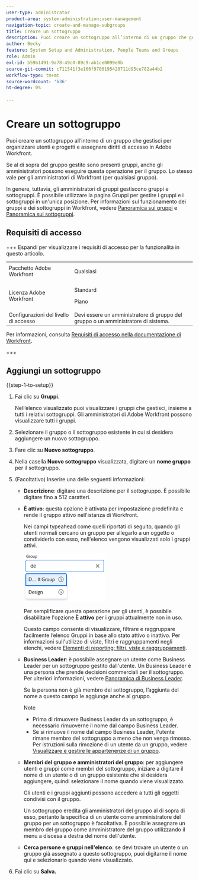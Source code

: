 ```yaml
---
user-type: administrator
product-area: system-administration;user-management
navigation-topic: create-and-manage-subgroups
title: Creare un sottogruppo
description: Puoi creare un sottogruppo all’interno di un gruppo che gestisci per organizzare utenti e progetti e assegnare diritti di accesso in Adobe Workfront. In genere, gli amministratori di gruppi gestiscono gruppi e sottogruppi. È possibile utilizzare la pagina Gruppi per gestire i gruppi e i sottogruppi in un'unica posizione.
author: Becky
feature: System Setup and Administration, People Teams and Groups
role: Admin
exl-id: b59b1491-9a78-49c0-89c9-ab1ce0099e0b
source-git-commit: c711541f3e166f9700195420711d95ce782a44b2
workflow-type: tm+mt
source-wordcount: '636'
ht-degree: 0%

---
```


# Creare un sottogruppo

Puoi creare un sottogruppo all’interno di un gruppo che gestisci per organizzare utenti e progetti e assegnare diritti di accesso in Adobe Workfront.

Se al di sopra del gruppo gestito sono presenti gruppi, anche gli amministratori possono eseguire questa operazione per il gruppo. Lo stesso vale per gli amministratori di Workfront (per qualsiasi gruppo).

In genere, tuttavia, gli amministratori di gruppi gestiscono gruppi e sottogruppi. È possibile utilizzare la pagina Gruppi per gestire i gruppi e i sottogruppi in un&#39;unica posizione. Per informazioni sul funzionamento dei gruppi e dei sottogruppi in Workfront, vedere [Panoramica sui gruppi](../../../administration-and-setup/manage-groups/groups-overview/groups.md) e [Panoramica sui sottogruppi](../../../administration-and-setup/manage-groups/groups-overview/subgroups.md).

## Requisiti di accesso

+++ Espandi per visualizzare i requisiti di accesso per la funzionalità in questo articolo.

<table style="table-layout:auto"> 
 <col> 
 <col> 
 <tbody> 
  <tr> 
   <td>Pacchetto Adobe Workfront</td> 
   <td><p>Qualsiasi</p></td> 
  </tr> 
  <tr> 
   <td>Licenza Adobe Workfront</td> 
   <td><p>Standard</p>
       <p>Piano</p></td>
  </tr>
  <tr> 
   <td>Configurazioni del livello di accesso</td> 
   <td>Devi essere un amministratore di gruppo del gruppo o un amministratore di sistema.</td>
  </tr>
 </tbody> 
</table>

Per informazioni, consulta [Requisiti di accesso nella documentazione di Workfront](/help/quicksilver/administration-and-setup/add-users/access-levels-and-object-permissions/access-level-requirements-in-documentation.md).

+++

## Aggiungi un sottogruppo

{{step-1-to-setup}}

1. Fai clic su **Gruppi**.

   Nell’elenco visualizzato puoi visualizzare i gruppi che gestisci, insieme a tutti i relativi sottogruppi. Gli amministratori di Adobe Workfront possono visualizzare tutti i gruppi.

1. Selezionare il gruppo o il sottogruppo esistente in cui si desidera aggiungere un nuovo sottogruppo.
1. Fare clic su **Nuovo sottogruppo**.
1. Nella casella **Nuovo sottogruppo** visualizzata, digitare un **nome gruppo** per il sottogruppo.
1. (Facoltativo) Inserire una delle seguenti informazioni:

   * **Descrizione**: digitare una descrizione per il sottogruppo. È possibile digitare fino a 512 caratteri.
   * **È attivo**: questa opzione è attivata per impostazione predefinita e rende il gruppo attivo nell&#39;istanza di Workfront.

     Nei campi typeahead come quelli riportati di seguito, quando gli utenti normali cercano un gruppo per allegarlo a un oggetto o condividerlo con esso, nell&#39;elenco vengono visualizzati solo i gruppi attivi.

     ![Campo automatico per un gruppo](assets/typeahead-for-group.png)

     Per semplificare questa operazione per gli utenti, è possibile disabilitare l&#39;opzione **È attivo** per i gruppi attualmente non in uso.

     Questo campo consente di visualizzare, filtrare e raggruppare facilmente l’elenco Gruppi in base allo stato attivo o inattivo. Per informazioni sull&#39;utilizzo di viste, filtri e raggruppamenti negli elenchi, vedere [Elementi di reporting: filtri, viste e raggruppamenti](/help/quicksilver/reports-and-dashboards/reports/reporting-elements/reporting-elements-filters-views-groupings.md).

   * **Business Leader**: è possibile assegnare un utente come Business Leader per un sottogruppo gestito dall&#39;utente. Un Business Leader è una persona che prende decisioni commerciali per il sottogruppo. Per ulteriori informazioni, vedere [Panoramica di Business Leader](/help/quicksilver/administration-and-setup/manage-groups/group-roles/business-leader-overview.md).

     Se la persona non è già membro del sottogruppo, l’aggiunta del nome a questo campo le aggiunge anche al gruppo.

     >[!NOTE]
     >
     >* Prima di rimuovere Business Leader da un sottogruppo, è necessario rimuoverne il nome dal campo Business Leader.
     >* Se si rimuove il nome dal campo Business Leader, l&#39;utente rimane membro del sottogruppo a meno che non venga rimosso. Per istruzioni sulla rimozione di un utente da un gruppo, vedere [Visualizzare e gestire le appartenenze di un gruppo](/help/quicksilver/administration-and-setup/manage-groups/create-and-manage-groups/view-and-manage-a-groups-memberships.md).

   * **Membri del gruppo e amministratori del gruppo**: per aggiungere utenti e gruppi come membri del sottogruppo, iniziare a digitare il nome di un utente o di un gruppo esistente che si desidera aggiungere, quindi selezionare il nome quando viene visualizzato.

     Gli utenti e i gruppi aggiunti possono accedere a tutti gli oggetti condivisi con il gruppo.

     Un sottogruppo eredita gli amministratori del gruppo al di sopra di esso, pertanto la specifica di un utente come amministratore del gruppo per un sottogruppo è facoltativa. È possibile assegnare un membro del gruppo come amministratore del gruppo utilizzando il menu a discesa a destra del nome dell&#39;utente.

   * **Cerca persone e gruppi nell&#39;elenco**: se devi trovare un utente o un gruppo già assegnato a questo sottogruppo, puoi digitarne il nome qui e selezionarlo quando viene visualizzato.

1. Fai clic su **Salva.**
